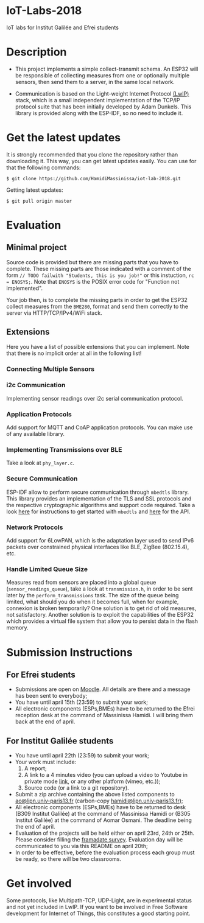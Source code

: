 # IoT-Labs-2018
IoT labs for Institut Galilée and Efrei students

# Description

* This project implements a simple collect-transmit schema. An ESP32 will be responsible of collecting measures from one or optionally multiple sensors, then send them to a server, in the same local network.

* Communication is based on the Light-weight Internet Protocol [(LwIP)](https://savannah.nongnu.org/projects/lwip/) stack, which is a small independent implementation of the TCP/IP protocol suite that has been initially developed by Adam Dunkels. This library is provided along with the ESP-IDF, so no need to include it.

# Get the latest updates
It is strongly recommended that you clone the repository rather than downloading it. This way, you can get latest updates easily. You can use for that the following commands:
```
$ git clone https://github.com/HamidiMassinissa/iot-lab-2018.git
```
Getting latest updates:

```
$ git pull origin master
```

# Evaluation
## Minimal project
Source code is provided but there are missing parts that you have to complete. These missing parts are those indicated with a comment of the form `// TODO failwith "Students, this is you job!"` or this instuction, `rc = ENOSYS;`. Note that `ENOSYS` is the POSIX error code for "Function not implemented".

Your job then, is to complete the missing parts in order to get the ESP32 collect measures from the `BME280`, format and send them correctly to the server via HTTP/TCP/IPv4/WiFi stack.

## Extensions
Here you have a list of possible extensions that you can implement. Note that there is no implicit order at all in the following list!
### Connecting Multiple Sensors
### i2c Communication
Implementing sensor readings over i2c serial communication protocol.
### Application Protocols
Add support for MQTT and CoAP application protocols. You can make use of any available library.
### Implementing Transmissions over BLE
Take a look at `phy_layer.c`.
### Secure Communication
ESP-IDF allow to perform secure communication through `mbedtls` library. This library provides an implementation of the TLS and SSL protocols and the respective cryptographic algorithms and support code required. Take a look [here](https://tls.mbed.org/kb/how-to/mbedtls-tutorial) for instructions to get started with `mbedtls` and [here](https://tls.mbed.org/api/ssl_8h.html) for the API.
### Network Protocols
Add support for 6LowPAN, which is the adaptation layer used to send IPv6 packets over constrained physical interfaces like BLE, ZigBee (802.15.4), etc.
### Handle Limited Queue Size
Measures read from sensors are placed into a global queue (`sensor_readings_queue`), take a look at `transmission.h`, in order to be sent later by the `perform_transmissions` task. The size of the queue being limited, what should you do when it becomes full, when for example, connexion is broken temporarily? One solution is to get rid of old measures, not satisfactory. Another solution is to exploit the capabilities of the ESP32 which provides a virtual file system that allow you to persist data in the flash memory.

# Submission Instructions
## For Efrei students
* Submissions are open on [Moodle](https://www.myefrei.fr/moodle/login/index.php). All details are there and a message has been sent to everybody;
* You have until april 15th (23:59) to submit your work;
* All electronic components (ESPs,BMEs) have to be returned to the Efrei reception desk at the command of Massinissa Hamidi. I will bring them back at the end of april.

## For Institut Galilée students
* You have until april 22th (23:59) to submit your work;
* Your work must include:
   1. A report;
   2. A link to a 4 minutes video (you can upload a video to Youtube in private mode [link](https://support.google.com/youtube/answer/157177?co=GENIE.Platform%3DDesktop&hl=en), or any other platform (vimeo, etc.));
   3. Source code (or a link to a git repository).
* Submit a zip archive containing the above listed components to ao@lipn.univ-paris13.fr (carbon-copy hamidi@lipn.univ-paris13.fr);
* All electronic components (ESPs,BMEs) have to be returned to desk (B309 Institut Galilée) at the command of Massinissa Hamidi or (B305 Institut Galilée) at the command of Aomar Osmani. The deadline being the end of april.
* Evaluation of the projects will be held either on april 23rd, 24th or 25th. Please consider filling the [framadate survey](https://framadate.org/2rou1NmVMPZcKo3X). Evaluation day will be communicated to you via this README on april 20th;
* In order to be effective, before the evaluation process each group must be ready, so there will be two classrooms.

# Get involved
Some protocols, like Multipath-TCP, UDP-Light, are in experimental status and not yet included in LwIP. If you want to be involved in Free Software development for Internet of Things, this constitutes a good starting point.
